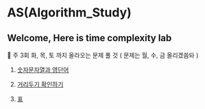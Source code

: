 # AS(Algorithm_Study)

## Welcome, Here is time complexity lab
:1st_place_medal: 주 3회 화, 목, 토 까지 올라오는 문제 풀 것 ( 문제는 월, 수, 금 올리겠씀돠 )

1. [숫자문자열과 영단어](https://programmers.co.kr/learn/courses/30/lessons/81301)

2. [거리두기 확인하기](https://programmers.co.kr/learn/courses/30/lessons/81302)
3. [표 ](https://programmers.co.kr/learn/courses/30/lessons/81303)



